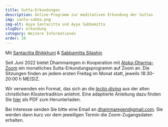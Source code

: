 ```yaml
---
title: Sutta-Erkundungen
description: Online-Programm zur meditativen Erkundung der Suttas
img: santa-sabba.png
img-alt: Ayya Santacitta und Ayya Sabbamitta
slugDir: erkundung
category: Weitere Informationen
order: 10
---
```


Mit [Santacitta Bhikkhuni](https://alokavihara.org/deutsch/#ayyasc) & [Sabbamitta Silashin](#/wiki//uebersetzung/Sabbamitta)

Seit Juni 2022 bietet Dhammaregen in Kooperation mit [Aloka-Dharma-Zoom](https://alokavihara.org/aloka-dharma-zoom/) ein monatliches Sutta-Erkundungsprogramm auf Zoom an. Die Sitzungen finden an jedem ersten Freitag im Monat statt, jeweils 18:30–20:00 h ME(S)Z.

Wir verwenden ein Format, das sich an die [*lectio divina*](https://de.wikipedia.org/wiki/Lectio_divina) aus der alten christlichen Klostertradition anlehnt. Eine adaptierte Anleitung dazu finden Sie [hier](https://alokavihara.org/wp-content/uploads/2022/07/AnleitungKontemp.pdf) als PDF zum Herunterladen.

Bei Interesse senden Sie bitte eine Email an dhammaregen@gmail.com. Sie werden dann kurz vor dem jeweiligen Termin die Zoom-Zugangsdaten erhalten.
